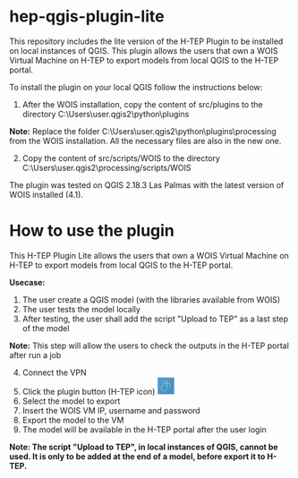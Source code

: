 # hep-qgis-plugin-lite

This repository includes the lite version of the H-TEP Plugin to be installed on local instances of QGIS. This plugin allows the users that own a WOIS Virtual Machine on H-TEP to export models from local QGIS to the H-TEP portal.

To install the plugin on your local QGIS follow the instructions below:

1. After the WOIS installation, copy the content of src/plugins to the directory C:\Users\user\.qgis2\python\plugins

**Note:** Replace the folder C:\Users\user\.qgis2\python\plugins\processing from the WOIS installation. All the necessary files are also in the new one.

2. Copy the content of src/scripts/WOIS to the directory C:\Users\user\.qgis2\processing/scripts/WOIS

The plugin was tested on QGIS 2.18.3 Las Palmas with the latest version of WOIS installed (4.1).

# How to use the plugin

This H-TEP Plugin Lite allows the users that own a WOIS Virtual Machine on H-TEP to export models from local QGIS to the H-TEP portal.

**Usecase:**

1. The user create a QGIS model (with the libraries available from WOIS)
2. The user tests the model locally
3. After testing, the user shall add the script "Upload to TEP" as a last step of the model

**Note:** This step will allow the users to check the outputs in the H-TEP portal after run a job

4. Connect the VPN
5. Click the plugin button (H-TEP icon)
![alt text](./includes/hep_data_button.png)
6. Select the model to export
7. Insert the WOIS VM IP, username and password
8. Export the model to the VM
9. The model will be available in the H-TEP portal after the user login

**Note: The script "Upload to TEP", in local instances of QGIS, cannot be used. It is only to be added at the end of a model, before export it to H-TEP.**
